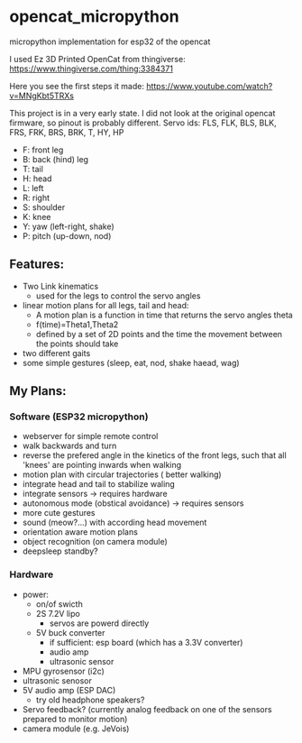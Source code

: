 # opencat_micropython
micropython implementation for esp32 of the opencat

I used Ez 3D Printed OpenCat from thingiverse: https://www.thingiverse.com/thing:3384371

Here you see the first steps it made: https://www.youtube.com/watch?v=MNgKbt5TRXs


This project is in a very early state. I did not look at the original opencat firmware, so pinout is probably different.
Servo ids: FLS, FLK, BLS, BLK, FRS, FRK, BRS, BRK, T, HY, HP
- F: front leg
- B: back (hind) leg
- T: tail
- H: head
- L: left
- R: right
- S: shoulder
- K: knee
- Y: yaw (left-right, shake)
- P: pitch (up-down, nod)




## Features: 
- Two Link kinematics
  - used for the legs to control the servo angles
- linear motion plans for all legs, tail and head:
  - A motion plan is a function in time that returns the servo angles theta
  - f(time)=Theta1,Theta2
  - defined by a set of 2D points and the time the movement between the points should take
- two different gaits
- some simple gestures (sleep, eat, nod, shake haead, wag)


## My Plans:
### Software (ESP32 micropython)
- webserver for simple remote control
- walk backwards and turn
- reverse the prefered angle in the kinetics of the front legs, such that all 'knees' are pointing inwards when walking
- motion plan with circular trajectories ( better walking)
- integrate head and tail to stabilize waling 
- integrate sensors -> requires hardware
- autonomous mode (obstical avoidance) -> requires sensors
- more cute gestures
- sound (meow?...) with according head movement
- orientation aware motion plans
- object recognition (on camera module)
- deepsleep standby?

### Hardware
- power: 
  - on/of swicth
  - 2S 7.2V lipo
    - servos are powerd directly
  - 5V buck converter 
    - if sufficient: esp board (which has a 3.3V converter) 
    - audio amp
    - ultrasonic sensor
- MPU gyrosensor (i2c)
- ultrasonic senosor
- 5V audio amp (ESP DAC)
  - try old headphone speakers?
- Servo feedback? (currently analog feedback on one of the sensors prepared to monitor motion)
- camera module (e.g. JeVois)
